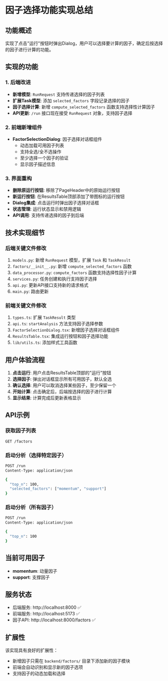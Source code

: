 # 因子选择功能实现总结

## 功能概述
实现了点击"运行"按钮时弹出Dialog，用户可以选择要计算的因子，确定后按选择的因子进行计算的功能。

## 实现的功能

### 1. 后端改进
- **新增模型**: `RunRequest` 支持传递选择的因子列表
- **扩展Task模型**: 添加 `selected_factors` 字段记录选择的因子
- **因子选择计算**: 新增 `compute_selected_factors` 函数支持选择性计算因子
- **API更新**: `/run` 接口现在接受 `RunRequest` 对象，支持因子选择

### 2. 前端新增组件
- **FactorSelectionDialog**: 因子选择对话框组件
  - 动态加载可用因子列表
  - 支持全选/全不选操作
  - 至少选择一个因子的验证
  - 显示因子描述信息

### 3. 界面重构
- **删除原运行按钮**: 移除了PageHeader中的原始运行按钮
- **新运行按钮**: 在ResultsTable顶部添加了带图标的运行按钮
- **Dialog集成**: 点击运行时弹出因子选择对话框
- **状态管理**: 运行状态显示和禁用逻辑
- **API调用**: 支持传递选择的因子到后端

## 技术实现细节

### 后端关键文件修改
1. `models.py`: 新增 `RunRequest` 模型，扩展 `Task` 和 `TaskResult`
2. `factors/__init__.py`: 新增 `compute_selected_factors` 函数
3. `data_processor.py`: `compute_factors` 函数支持选择性因子计算
4. `services.py`: 任务创建和执行支持因子选择
5. `api.py`: 更新API接口支持新的请求格式
6. `main.py`: 路由更新

### 前端关键文件修改
1. `types.ts`: 扩展 `TaskResult` 类型
2. `api.ts`: `startAnalysis` 方法支持因子选择参数
3. `FactorSelectionDialog.tsx`: 新增因子选择对话框组件
4. `ResultsTable.tsx`: 集成运行按钮和因子选择功能
5. `lib/utils.ts`: 添加样式工具函数

## 用户体验流程

1. **点击运行**: 用户点击ResultsTable顶部的"运行"按钮
2. **选择因子**: 弹出对话框显示所有可用因子，默认全选
3. **确认选择**: 用户可以取消选择某些因子，至少保留一个
4. **开始计算**: 点击确定后，后端按选择的因子进行计算
5. **显示结果**: 计算完成后更新表格显示

## API示例

### 获取因子列表
```bash
GET /factors
```

### 启动分析（选择特定因子）
```bash
POST /run
Content-Type: application/json

{
  "top_n": 100,
  "selected_factors": ["momentum", "support"]
}
```

### 启动分析（所有因子）
```bash
POST /run
Content-Type: application/json

{
  "top_n": 100
}
```

## 当前可用因子
- **momentum**: 动量因子 
- **support**: 支撑因子 

## 服务状态
- 后端服务: http://localhost:8000 ✅
- 前端服务: http://localhost:5173 ✅
- 因子API: http://localhost:8000/factors ✅

## 扩展性
该实现具有良好的扩展性：
- 新增因子只需在 `backend/factors/` 目录下添加新的因子模块
- 前端会自动识别和显示新的因子选项
- 支持因子的动态加载和选择